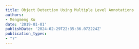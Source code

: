 ```yaml
---
title: Object Detection Using Multiple Level Annotations
authors:
- Mengmeng Xu
date: '2019-01-01'
publishDate: '2024-02-29T22:35:36.072224Z'
publication_types:
- "7"
---
```

